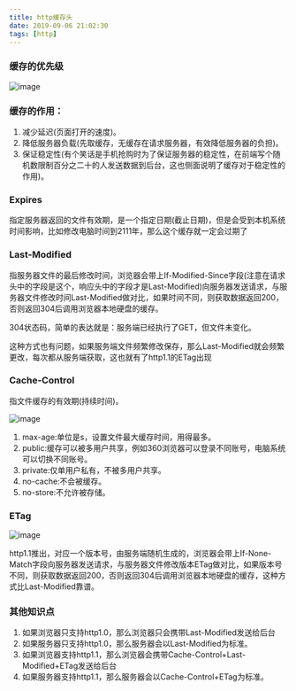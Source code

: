 ```yaml
---
title: http缓存头
date: 2019-09-06 21:02:30
tags: [http]
---
```


### 缓存的优先级
![image](11.png)


### 缓存的作用：
1. 减少延迟(页面打开的速度)。
2. 降低服务器负载(先取缓存，无缓存在请求服务器，有效降低服务器的负担)。
3. 保证稳定性(有个笑话是手机抢购时为了保证服务器的稳定性，在前端写个随机数限制百分之二十的人发送数据到后台，这也侧面说明了缓存对于稳定性的作用)。

### Expires
指定服务器返回的文件有效期，是一个指定日期(截止日期)，但是会受到本机系统时间影响，比如修改电脑时间到2111年，那么这个缓存就一定会过期了

### Last-Modified
指服务器文件的最后修改时间，浏览器会带上If-Modified-Since字段(注意在请求头中的字段是这个，响应头中的字段才是Last-Modified)向服务器发送请求，与服务器文件修改时间Last-Modified做对比，如果时间不同，则获取数据返回200，否则返回304后调用浏览器本地硬盘的缓存。

304状态码，简单的表达就是：服务端已经执行了GET，但文件未变化。

这种方式也有问题，如果服务端文件频繁修改保存，那么Last-Modified就会频繁更改，每次都从服务端获取，这也就有了http1.1的ETag出现

### Cache-Control
指文件缓存的有效期(持续时间)。

![image](22.png)

1. max-age:单位是s，设置文件最大缓存时间，用得最多。
2. public:缓存可以被多用户共享，例如360浏览器可以登录不同账号，电脑系统可以切换不同账号。
3. private:仅单用户私有，不被多用户共享。
4. no-cache:不会被缓存。
5. no-store:不允许被存储。


### ETag
![image](33.png)


http1.1推出，对应一个版本号，由服务端随机生成的，浏览器会带上If-None-Match字段向服务器发送请求，与服务器文件修改版本ETag做对比，如果版本号不同，则获取数据返回200，否则返回304后调用浏览器本地硬盘的缓存，这种方式比Last-Modified靠谱。

### 其他知识点
1. 如果浏览器只支持http1.0，那么浏览器只会携带Last-Modified发送给后台
2. 如果服务器只支持http1.0，那么服务器会以Last-Modified为标准。
3. 如果浏览器支持http1.1，那么浏览器会携带Cache-Control+Last-Modified+ETag发送给后台
4. 如果服务器支持http1.1，那么服务器会以Cache-Control+ETag为标准。
